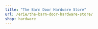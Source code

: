 ```yaml
---
title: "The Barn Door Hardware Store"
url: /erie/the-barn-door-hardware-store/
shop: hardware
---
```

